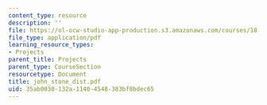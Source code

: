 ```yaml
---
content_type: resource
description: ''
file: https://ol-ocw-studio-app-production.s3.amazonaws.com/courses/18-996-random-matrix-theory-and-its-applications-spring-2004/35ab0030132a11404548383bf8bdec65_john_stone_dist.pdf
file_type: application/pdf
learning_resource_types:
- Projects
parent_title: Projects
parent_type: CourseSection
resourcetype: Document
title: john_stone_dist.pdf
uid: 35ab0030-132a-1140-4548-383bf8bdec65
---
```

